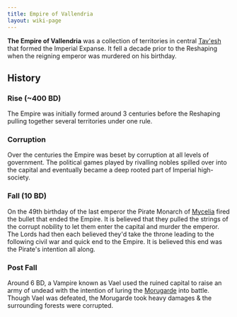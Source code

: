 ```yaml
---
title: Empire of Vallendria
layout: wiki-page
---
```


**The Empire of Vallendria** was a collection of territories in central [Tav'esh](/wiki/continents/Tav'esh) that formed the Imperial Expanse. It fell a decade prior to the Reshaping when the reigning emperor was murdered on his birthday.

## History

### Rise (~400 BD)

The Empire was initially formed around 3 centuries before the Reshaping pulling together several territories under one rule.

### Corruption

Over the centuries the Empire was beset by corruption at all levels of government. The political games played by rivalling nobles spilled over into the capital and eventually became a deep rooted part of Imperial high-society.

### Fall (10 BD)

On the 49th birthday of the last emperor the Pirate Monarch of [Mycelia](/wiki/nations/Mycelia) fired the bullet that ended the Empire. It is believed that they pulled the strings of the corrupt nobility to let them enter the capital and murder the emperor. The Lords had then each believed they'd take the throne leading to the following civil war and quick end to the Empire. It is believed this end was the Pirate's intention all along.

### Post Fall

Around 6 BD, a Vampire known as Vael used the ruined capital to raise an army of undead with the intention of luring the [Morugarde](/wiki/organisations/Morugarde) into battle. Though Vael was defeated, the Morugarde took heavy damages & the surrounding forests were corrupted.